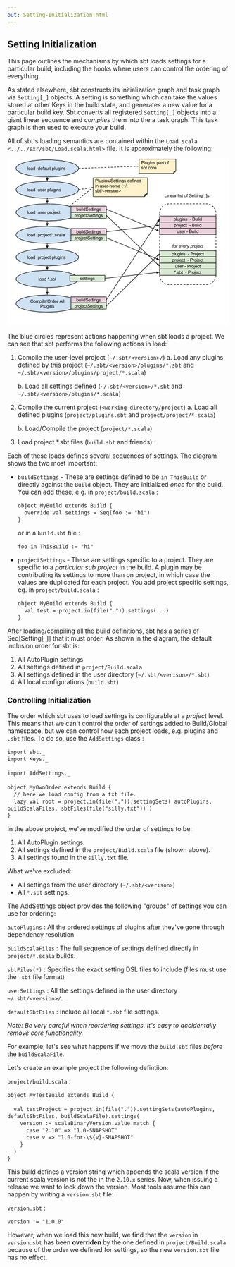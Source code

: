 ```yaml
---
out: Setting-Initialization.html
---
```


Setting Initialization
----------------------

This page outlines the mechanisms by which sbt loads settings for a
particular build, including the hooks where users can control the
ordering of everything.

As stated elsewhere, sbt constructs its initialization graph and task
graph via `Setting[_]` objects. A setting is something which can take
the values stored at other Keys in the build state, and generates a new
value for a particular build key. Sbt converts all registered
`Setting[_]` objects into a giant linear sequence and *compiles* them
into the a task graph. This task graph is then used to execute your
build.

All of sbt's loading semantics are contained within the
`Load.scala <../../sxr/sbt/Load.scala.html>` file. It is approximately
the following:

![image](settings-initialization-load-ordering.png)

The blue circles represent actions happening when sbt loads a project.
We can see that sbt performs the following actions in load:

1.  Compile the user-level project (`~/.sbt/<version>/`)
    a.  Load any plugins defined by this project
        (`~/.sbt/<version>/plugins/*.sbt` and
        `~/.sbt/<version>/plugins/project/*.scala`)

    b. Load all settings defined (`~/.sbt/<version>/*.sbt` and
    `~/.sbt/<version>/plugins/*.scala`)
2.  Compile the current project (`<working-directory/project`)
    a.  Load all defined plugins (`project/plugins.sbt` and
        `project/project/*.scala`)

    b. Load/Compile the project (`project/*.scala`)
3.  Load project \*.sbt files (`build.sbt` and friends).

Each of these loads defines several sequences of settings. The diagram
shows the two most important:

-   `buildSettings` - These are settings defined to be `in ThisBuild` or
    directly against the `Build` object. They are initialized *once* for
    the build. You can add these, e.g. in `project/build.scala` :

        object MyBuild extends Build {
          override val settings = Seq(foo := "hi")
        }

    or in a `build.sbt` file :

        foo in ThisBuild := "hi"

-   `projectSettings` - These are settings specific to a project. They
    are specific to a *particular sub project* in the build. A plugin
    may be contributing its settings to more than on project, in which
    case the values are duplicated for each project. You add project
    specific settings, eg. in `project/build.scala` :

        object MyBuild extends Build {
          val test = project.in(file(".")).settings(...)
        }

After loading/compiling all the build definitions, sbt has a series of
Seq[Setting[\_]] that it must order. As shown in the diagram, the
default inclusion order for sbt is:

1.  All AutoPlugin settings
2.  All settings defined in `project/Build.scala`
3.  All settings defined in the user directory
    (`~/.sbt/<verison>/*.sbt`)
4.  All local configurations (`build.sbt`)

### Controlling Initialization

The order which sbt uses to load settings is configurable at a *project*
level. This means that we can't control the order of settings added to
Build/Global namespace, but we can control how each project loads, e.g.
plugins and `.sbt` files. To do so, use the `AddSettings` class :

    import sbt._
    import Keys._

    import AddSettings._

    object MyOwnOrder extends Build {
      // here we load config from a txt file.
      lazy val root = project.in(file(".")).settingSets( autoPlugins, buildScalaFiles, sbtFiles(file("silly.txt")) )
    }

In the above project, we've modified the order of settings to be:

1.  All AutoPlugin settings.
2.  All settings defined in the `project/Build.scala` file (shown
    above).
3.  All settings found in the `silly.txt` file.

What we've excluded:

-   All settings from the user directory (`~/.sbt/<verison>`)
-   All `*.sbt` settings.

The AddSettings object provides the following "groups" of settings you
can use for ordering:

`autoPlugins`
:   All the ordered settings of plugins after they've gone through
    dependency resolution

`buildScalaFiles`
:   The full sequence of settings defined directly in `project/*.scala`
    builds.

`sbtFiles(*)`
:   Specifies the exact setting DSL files to include (files must use the
    `.sbt` file format)

`userSettings`
:   All the settings defined in the user directory `~/.sbt/<version>/`.

`defaultSbtFiles`
:   Include all local `*.sbt` file settings.

*Note: Be very careful when reordering settings. It's easy to
accidentally remove core functionality.*

For example, let's see what happens if we move the `build.sbt` files
*before* the `buildScalaFile`.

Let's create an example project the following defintiion:

`project/build.scala` :

    object MyTestBuild extends Build {

      val testProject = project.in(file(".")).settingSets(autoPlugins, defaultSbtFiles, buildScalaFile).settings(
        version := scalaBinaryVersion.value match {
          case "2.10" => "1.0-SNAPSHOT"
          case v => "1.0-for-\${v}-SNAPSHOT"
        }
      )
    }

This build defines a version string which appends the scala version if
the current scala version is not the in the `2.10.x` series. Now, when
issuing a release we want to lock down the version. Most tools assume
this can happen by writing a `version.sbt` file:

`version.sbt` :

    version := "1.0.0"

However, when we load this new build, we find that the `version` in
`version.sbt` has been **overriden** by the one defined in
`project/Build.scala` because of the order we defined for settings, so
the new `version.sbt` file has no effect.
